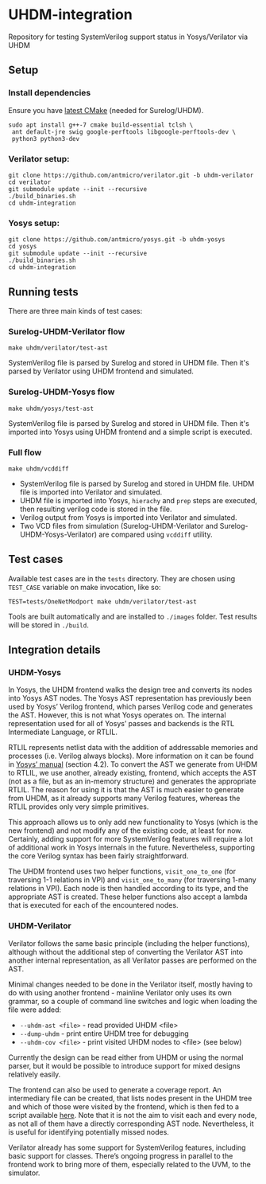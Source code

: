 # UHDM-integration
Repository for testing SystemVerilog support status in Yosys/Verilator via UHDM

## Setup

### Install dependencies
Ensure you have [latest CMake](https://cmake.org/download/) (needed for Surelog/UHDM).

```
sudo apt install g++-7 cmake build-essential tclsh \
 ant default-jre swig google-perftools libgoogle-perftools-dev \
 python3 python3-dev
```

### Verilator setup:

```
git clone https://github.com/antmicro/verilator.git -b uhdm-verilator
cd verilator
git submodule update --init --recursive
./build_binaries.sh
cd uhdm-integration
```

### Yosys setup:

```
git clone https://github.com/antmicro/yosys.git -b uhdm-yosys
cd yosys
git submodule update --init --recursive
./build_binaries.sh
cd uhdm-integration
```

## Running tests

There are three main kinds of test cases:
### Surelog-UHDM-Verilator flow

```
make uhdm/verilator/test-ast
```

SystemVerilog file is parsed by Surelog and stored in UHDM file. Then it's parsed by Verilator using UHDM frontend and simulated.

### Surelog-UHDM-Yosys flow

```
make uhdm/yosys/test-ast
```

SystemVerilog file is parsed by Surelog and stored in UHDM file. Then it's imported into Yosys using UHDM frontend and a simple script is executed.

### Full flow

```
make uhdm/vcddiff
```

* SystemVerilog file is parsed by Surelog and stored in UHDM file. UHDM file is imported into Verilator and simulated.
* UHDM file is imported into Yosys, `hierachy` and `prep` steps are executed, then resulting verilog code is stored in the file.
* Verilog output from Yosys is imported into Verilator and simulated.
* Two VCD files from simulation (Surelog-UHDM-Verilator and Surelog-UHDM-Yosys-Verilator) are compared using `vcddiff` utility.

## Test cases

Available test cases are in the `tests` directory. They are chosen using `TEST_CASE` variable on make invocation, like so:
```
TEST=tests/OneNetModport make uhdm/verilator/test-ast
```

Tools are built automatically and are installed to `./images` folder. Test results will be stored in `./build`.

## Integration details

### UHDM-Yosys

In Yosys, the UHDM frontend walks the design tree and converts its nodes into Yosys AST nodes. The Yosys AST representation has previously been used by Yosys’ Verilog frontend, which parses Verilog code and generates the AST. However, this is not what Yosys operates on. The internal representation used for all of Yosys’ passes and backends is the RTL Intermediate Language, or RTLIL.

RTLIL represents netlist data with the addition of addressable memories and processes (i.e. Verilog always blocks). More information on it can be found in [Yosys’ manual](http://www.clifford.at/yosys/files/yosys_manual.pdf) (section 4.2). To convert the AST we generate from UHDM to RTLIL, we use another, already existing, frontend, which accepts the AST (not as a file, but as an in-memory structure) and generates the appropriate RTLIL. The reason for using it is that the AST is much easier to generate from UHDM, as it already supports many Verilog features, whereas the RTLIL provides only very simple primitives.

This approach allows us to only add new functionality to Yosys (which is the new frontend) and not modify any of the existing code, at least for now. Certainly, adding support for more SystemVerilog features will require a lot of additional work in Yosys internals in the future. Nevertheless, supporting the core Verilog syntax has been fairly straightforward.

The UHDM frontend uses two helper functions, `visit_one_to_one` (for traversing 1-1 relations in VPI) and `visit_one_to_many` (for traversing 1-many relations in VPI). Each node is then handled according to its type, and the appropriate AST is created. These helper functions also accept a lambda that is executed for each of the encountered nodes.

### UHDM-Verilator

Verilator follows the same basic principle (including the helper functions), although without the additional step of converting the Verilator AST into another internal representation, as all Verilator passes are performed on the AST.

Minimal changes needed to be done in the Verilator itself, mostly having to do with using another frontend - mainline Verilator only uses its own grammar, so a couple of command line switches and logic when loading the file were added:

* `--uhdm-ast <file>` - read provided UHDM \<file\>
* `--dump-uhdm` - print entire UHDM tree for debugging
* `--uhdm-cov <file>` - print visited UHDM nodes to \<file\> (see below)
 
Currently the design can be read either from UHDM or using the normal parser, but it would be possible to introduce support for mixed designs relatively easily.

The frontend can also be used to generate a coverage report. An intermediary file can be created, that lists nodes present in the UHDM tree and which of those were visited by the frontend, which is then fed to a script available [here](./gen_coverage_report.py). Note that it is not the aim to visit each and every node, as not all of them have a directly corresponding AST node. Nevertheless, it is useful for identifying potentially missed nodes.

Verilator already has some support for SystemVerilog features, including basic support for classes. There’s ongoing progress in parallel to the frontend work to bring more of them, especially related to the UVM, to the simulator.
